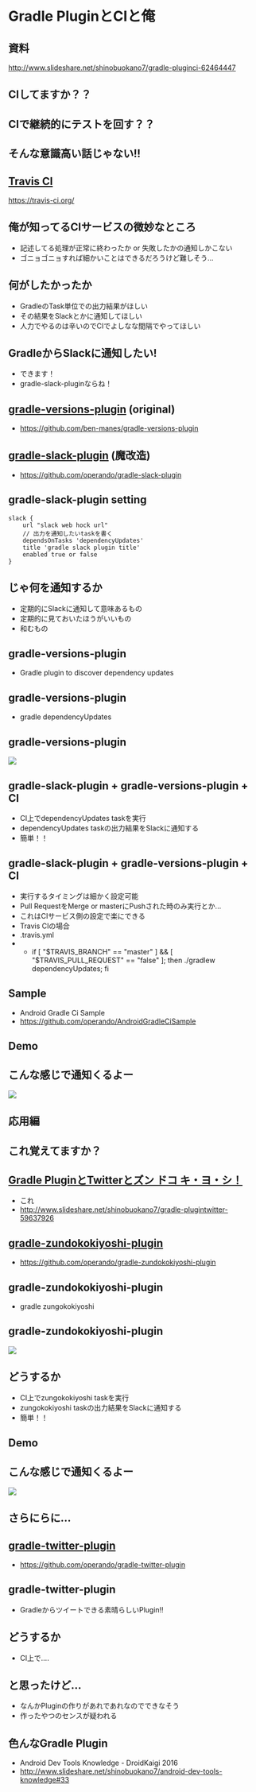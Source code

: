 
# Gradle PluginとCIと俺


## 資料

http://www.slideshare.net/shinobuokano7/gradle-pluginci-62464447

## CIしてますか？？


## CIで継続的にテストを回す？？


## そんな意識高い話じゃない!!

## [Travis CI](https://travis-ci.org/)

https://travis-ci.org/


## 俺が知ってるCIサービスの微妙なところ

* 記述してる処理が正常に終わったか or 失敗したかの通知しかこない
* ゴニョゴニョすれば細かいことはできるだろうけど難しそう...


## 何がしたかったか

* GradleのTask単位での出力結果がほしい
* その結果をSlackとかに通知してほしい
* 人力でやるのは辛いのでCIでよしなな間隔でやってほしい


## GradleからSlackに通知したい!

* できます！
* gradle-slack-pluginならね！


## [gradle-versions-plugin](https://github.com/ben-manes/gradle-versions-plugin) (original)

* https://github.com/ben-manes/gradle-versions-plugin


## [gradle-slack-plugin](https://github.com/operando/gradle-slack-plugin) (魔改造)

* https://github.com/operando/gradle-slack-plugin


## gradle-slack-plugin setting

```
slack {
    url "slack web hock url"
    // 出力を通知したいtaskを書く
    dependsOnTasks 'dependencyUpdates'
    title 'gradle slack plugin title'
    enabled true or false
}
```

## じゃ何を通知するか

* 定期的にSlackに通知して意味あるもの
* 定期的に見ておいたほうがいいもの
* 和むもの


## gradle-versions-plugin

* Gradle plugin to discover dependency updates


## gradle-versions-plugin

* gradle dependencyUpdates


## gradle-versions-plugin

![](./arts/gradle-version-plugin.png)


## gradle-slack-plugin + gradle-versions-plugin + CI

* CI上でdependencyUpdates taskを実行
* dependencyUpdates taskの出力結果をSlackに通知する
* 簡単！！


## gradle-slack-plugin + gradle-versions-plugin + CI

* 実行するタイミングは細かく設定可能
 * Pull RequestをMerge or masterにPushされた時のみ実行とか...
 * これはCIサービス側の設定で楽にできる
* Travis CIの場合
* .travis.yml
* - if [ "$TRAVIS_BRANCH" == "master" ] && [ "$TRAVIS_PULL_REQUEST" == "false" ]; then ./gradlew dependencyUpdates; fi


## Sample

* Android Gradle Ci Sample
 * https://github.com/operando/AndroidGradleCiSample


## Demo


## こんな感じで通知くるよー

![](./arts/gradle-slack-plugin_and_gradle-version-plugin_and_ci_and_slack.png)


## 応用編

## これ覚えてますか？

## [Gradle PluginとTwitterとズン ドコ キ・ヨ・シ！](http://www.slideshare.net/shinobuokano7/gradle-plugintwitter-59637926)

* これ
* http://www.slideshare.net/shinobuokano7/gradle-plugintwitter-59637926


## [gradle-zundokokiyoshi-plugin](https://github.com/operando/gradle-zundokokiyoshi-plugin)

* https://github.com/operando/gradle-zundokokiyoshi-plugin


## gradle-zundokokiyoshi-plugin

* gradle zungokokiyoshi


## gradle-zundokokiyoshi-plugin

![](./arts/gralde-zundokokiyoshi-plugin.png)

## どうするか

* CI上でzungokokiyoshi taskを実行
* zungokokiyoshi taskの出力結果をSlackに通知する
* 簡単！！

## Demo

## こんな感じで通知くるよー

![](./arts/gralde-zundokokiyoshi-plugin_and_ci.png)

## さらにらに...

## [gradle-twitter-plugin](https://github.com/operando/gradle-twitter-plugin)

* https://github.com/operando/gradle-twitter-plugin

## gradle-twitter-plugin

* Gradleからツイートできる素晴らしいPlugin!!

## どうするか

* CI上で....

## と思ったけど...

* なんかPluginの作りがあれであれなのでできなそう
* 作ったやつのセンスが疑われる

## 色んなGradle Plugin

* Android Dev Tools Knowledge - DroidKaigi 2016
 * http://www.slideshare.net/shinobuokano7/android-dev-tools-knowledge#33
